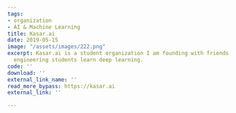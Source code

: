 ```yaml
---
tags:
- organization
- AI & Machine Learning
title: Kasar.ai
date: 2019-05-15
image: "/assets/images/222.png"
excerpt: Kasar.ai is a student organization I am founding with friends. It will help
  engineering students learn deep learning.
code: ''
download: ''
external_link_name: ''
read_more_bypass: https://kasar.ai
external_link: ''

---
```

